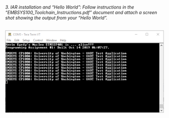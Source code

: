###### 3. IAR installation and “Hello World”: Follow instructions in the “EMBSYS100_Toolchain_Instructions.pdf” document and attach a screen shot showing the output from your “Hello World”.

![Hello World](HelloWorld/screencapture/TeraTerm.PNG)
